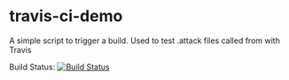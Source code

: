 # travis-ci-demo
A simple script to trigger a build. Used to test .attack files called from with Travis

Build Status:
[![Build Status](https://travis-ci.org/nnja/travis-ci-demo.svg?branch=master)](https://travis-ci.org/nnja/travis-ci-demo)
